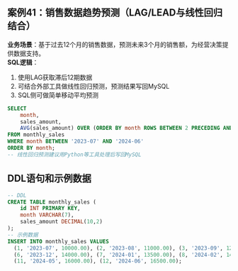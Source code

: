 ## 案例41：销售数据趋势预测（LAG/LEAD与线性回归结合）  
**业务场景**：基于过去12个月的销售数据，预测未来3个月的销售额，为经营决策提供数据支持。  
**SQL逻辑**：  
1. 使用LAG获取滞后12期数据  
2. 可结合外部工具做线性回归预测，预测结果写回MySQL  
3. SQL侧可做简单移动平均预测

```sql
SELECT
    month,
    sales_amount,
    AVG(sales_amount) OVER (ORDER BY month ROWS BETWEEN 2 PRECEDING AND CURRENT ROW) AS moving_avg_3m
FROM monthly_sales
WHERE month BETWEEN '2023-07' AND '2024-06'
ORDER BY month;
-- 线性回归预测建议用Python等工具处理后写回MySQL
```

## DDL语句和示例数据
```sql
-- DDL
CREATE TABLE monthly_sales (
    id INT PRIMARY KEY,
    month VARCHAR(7),
    sales_amount DECIMAL(10,2)
);
-- 示例数据
INSERT INTO monthly_sales VALUES
  (1, '2023-07', 10000.00), (2, '2023-08', 11000.00), (3, '2023-09', 12000.00), (4, '2023-10', 13000.00), (5, '2023-11', 12500.00),
  (6, '2023-12', 14000.00), (7, '2024-01', 13500.00), (8, '2024-02', 14500.00), (9, '2024-03', 15000.00), (10, '2024-04', 15500.00),
  (11, '2024-05', 16000.00), (12, '2024-06', 16500.00);
``` 